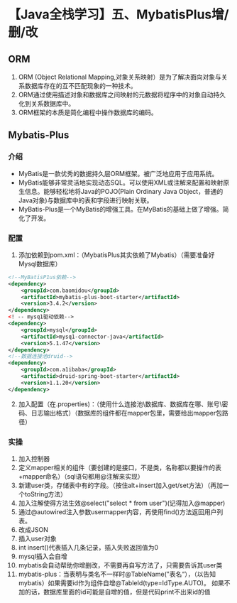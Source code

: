 # 【Java全栈学习】五、MybatisPlus增/删/改

## ORM
1. ORM (Object Relational Mapping,对象关系映射）是为了解决面向对象与关系数据库存在的互不匹配现象的一种技术。
2. ORM通过使用描述对象和数据库之间映射的元数据将程序中的对象自动持久化到关系数据库中。
3. ORM框架的本质是简化编程中操作数据库的编码。
## Mybatis-Plus
### 介绍
- MyBatis是一款优秀的数据持久层ORM框架。被广泛地应用于应用系统。
- MyBatis能够非常灵活地实现动态SQL。可以使用XML或注解来配置和映射原生信息。能够轻松地将Java的POJO(Plain Ordinary Java Object，普通的Java对象)与数据库中的表和字段进行映射关联。
- MyBatis-Plus是一个MyBatis的增强工具。在MyBatis的基础上做了增强。简化了开发。
### 配置
1. 添加依赖到pom.xml：（MybatisPlus其实依赖了Mybatis）（需要准备好Mysql数据库）
```xml
<!--MyBatisP1us依赖-->
<dependency>
    <groupId>com.baomidou</groupId>
    <artifactId>mybatis-plus-boot-starter</artifactId>
    <version>3.4.2</version>
</dependency>
<! -- mysq1驱动依赖-->
<dependency>
    <groupId>mysql</groupId>
    <artifactId>mysq1-connector-java</artifactId>
    <version>5.1.47</version>
</dependency>
<!--数据连接池druid-->
<dependency>
    <groupId>com.a1ibaba</groupId>
    <artifactid>druid-spring-boot-starter</artifactId>
    <version>1.1.20</version>
</dependency>

```
2. 加入配置（在.properties)：（使用什么连接池\数据库、数据库在哪、账号\密码、日志输出格式）（数据库的组件都在mapper包里，需要给出mapper包路径）
### 实操
1. 加入控制器
2. 定义mapper相关的组件（要创建的是接口，不是类，名称都以要操作的表+mapper命名）（sql语句都用@注解来实现）
3. 新建user类，存储表中有的字段。（按住alt+insert加入get/set方法）（再加一个toString方法）
4. 加入注解使得方法生效@select("select * from user")(记得加入@mapper)
5. 通过@autowired注入参数usermapper内容，再使用find()方法返回用户列表。
6. 改成JSON
7. 插入user对象
8. int insert()代表插入几条记录，插入失败返回值为0
9. mysql插入会自增
10. mybatis会自动帮助你增删改，不需要再自写方法了，只需要告诉其user类
11. mybatis-plus：当表明与类名不一样时@TableName("表名“），（以告知mybatis）如果需要id作为组件自增@TableId(type=IdType.AUTO)。
    如果不加的话，数据库里面的id可能是自增的值，但是代码print不出来id的值
    
